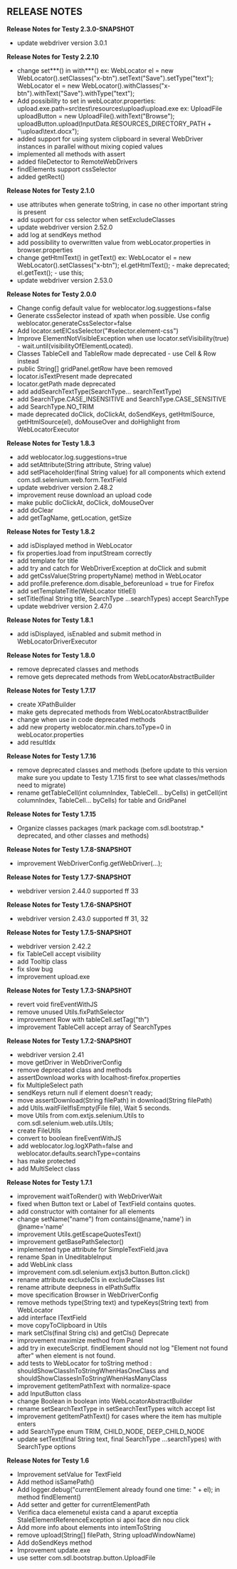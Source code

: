 RELEASE NOTES
-------------
**Release Notes for Testy 2.3.0-SNAPSHOT**
- update webdriver version 3.0.1

**Release Notes for Testy 2.2.10**
- change set***() in with***()
    ex: WebLocator el = new WebLocator().setClasses("x-btn").setText("Save").setType("text");
        WebLocator el = new WebLocator().withClasses("x-btn").withText("Save").withType("text");
-  Add possibility to set in webLocator.properties: upload.exe.path=src\\test\\resources\\upload\\upload.exe
    ex: UploadFile uploadButton = new UploadFile().withText("Browse");
        uploadButton.upload(InputData.RESOURCES_DIRECTORY_PATH + "\\upload\\text.docx");
- added support for using system clipboard in several WebDriver instances in parallel without mixing copied values
- implemented all methods with assert
- added fileDetector to RemoteWebDrivers
- findElements support cssSelector
- added getRect()

**Release Notes for Testy 2.1.0**
- use attributes when generate toString, in case no other important string is present
- add support for css selector when setExcludeClasses
- update webdriver version 2.52.0
- add log at sendKeys method
- add possibility to overwritten value from webLocator.properties in browser.properties
- change getHtmlText() in getText()
  ex: WebLocator el = new WebLocator().setClasses("x-btn");
      el.getHtmlText(); - make deprecated;
      el.getText(); - use this;
- update webdriver version 2.53.0

**Release Notes for Testy 2.0.0**
- Change config default value for weblocator.log.suggestions=false
- Generate cssSelector instead of xpath when possible. Use config weblocator.generateCssSelector=false
- Add locator.setElCssSelector("#selector.element-css")
- Improve ElementNotVisibleException when use locator.setVisibility(true) - wait.until(visibilityOfElementLocated).
- Classes TableCell and TableRow made deprecated - use Cell & Row instead
- public String[] gridPanel.getRow have been removed 
- locator.isTextPresent made deprecated
- locator.getPath made deprecated
- add addSearchTextType(SearchType... searchTextType)
- add SearchType.CASE_INSENSITIVE and SearchType.CASE_SENSITIVE
- add SearchType.NO_TRIM
- made deprecated doClick, doClickAt, doSendKeys, getHtmlSource, getHtmlSource(el), doMouseOver and doHighlight from WebLocatorExecutor

**Release Notes for Testy 1.8.3**
- add weblocator.log.suggestions=true
- add setAttribute(String attribute, String value)
- add setPlaceholder(final String value) for all components which extend com.sdl.selenium.web.form.TextField
- update webdriver version 2.48.2
- improvement reuse download an upload code
- make public doClickAt, doClick, doMouseOver
- add doClear
- add getTagName, getLocation, getSize

**Release Notes for Testy 1.8.2**
- add isDisplayed method in WebLocator
- fix properties.load from inputStream correctly
- add template for title
- add try and catch for WebDriverException at doClick and submit
- add getCssValue(String propertyName) method in WebLocator
- add profile.preference.dom.disable_beforeunload = true for Firefox
- add setTemplateTitle(WebLocator titleEl)
- setTitle(final String title, SearchType ...searchTypes) accept SearchType
- update webdriver version 2.47.0

**Release Notes for Testy 1.8.1**
- add isDisplayed, isEnabled and submit method in WebLocatorDriverExecutor

**Release Notes for Testy 1.8.0**
- remove deprecated classes and methods
- remove gets deprecated methods from WebLocatorAbstractBuilder

**Release Notes for Testy 1.7.17**
- create XPathBuilder
- make gets deprecated methods from WebLocatorAbstractBuilder
- change when use in code deprecated methods
- add new property weblocator.min.chars.toType=0 in webLocator.properties
- add resultIdx

**Release Notes for Testy 1.7.16**
- remove deprecated classes and methods (before update to this version make sure you update to Testy 1.7.15 first to see what classes/methods need to migrate)
- rename getTableCell(int columnIndex, TableCell... byCells) in getCell(int columnIndex, TableCell... byCells) for table and GridPanel

**Release Notes for Testy 1.7.15**
- Organize classes packages (mark package com.sdl.bootstrap.* deprecated, and other classes and methods)

**Release Notes for Testy 1.7.8-SNAPSHOT**
- improvement WebDriverConfig.getWebDriver(...);

**Release Notes for Testy 1.7.7-SNAPSHOT**
- webdriver version 2.44.0 supported ff 33

**Release Notes for Testy 1.7.6-SNAPSHOT**
- webdriver version 2.43.0 supported ff 31, 32

**Release Notes for Testy 1.7.5-SNAPSHOT**
- webdriver version 2.42.2
- fix TableCell accept visibility
- add Tooltip class
- fix slow bug
- improvement upload.exe

**Release Notes for Testy 1.7.3-SNAPSHOT**
- revert void fireEventWithJS
- remove unused Utils.fixPathSelector
- improvement Row with tableCell.setTag("th")
- improvement TableCell accept array of SearchTypes

**Release Notes for Testy 1.7.2-SNAPSHOT**
- webdriver version 2.41
- move getDriver in WebDriverConfig
- remove deprecated class and methods
- assertDownload works with localhost-firefox.properties
- fix MultipleSelect path
- sendKeys return null if element doesn't ready;
- move assertDownload(String filePath) in download(String filePath)
- add Utils.waitFileIfIsEmpty(File file), Wait 5 seconds.
- move Utils from com.extjs.selenium.Utils to com.sdl.selenium.web.utils.Utils;
- create FileUtils
- convert to boolean fireEventWithJS
- add weblocator.log.logXPath=false and weblocator.defaults.searchType=contains
- has make protected
- add MultiSelect class

**Release Notes for Testy 1.7.1**
- improvement waitToRender() with WebDriverWait
- fixed when Button text or Label of TextField contains quotes.
- add constructor with container for all elements
- change setName("name") from contains(@name,'name') in @name='name'
- improvement Utils.getEscapeQuotesText()
- improvement getBasePathSelector()
- implemented type attribute for SimpleTextField.java
- rename Span in UneditableInput
- add WebLink class
- improvement com.sdl.selenium.extjs3.button.Button.click()
- rename attribute  excludeCls in excludeClasses list
- rename attribute deepness in elPathSuffix
- move specification Browser in WebDriverConfig
- remove methods type(String text) and typeKeys(String text) from WebLocator
- add interface ITextField
- move copyToClipboard in Utils
- mark setCls(final String cls) and getCls() Deprecate
- improvement maximize method from Panel
- add try in executeScript. findElement should not log "Element not found after" when element is not found.
- add tests to WebLocator for toString method : shouldShowClassInToStringWhenHasOneClass and shouldShowClassesInToStringWhenHasManyClass
- improvement getItemPathText with normalize-space
- add InputButton class
- change Boolean in boolean into WebLocatorAbstractBuilder
- rename setSearchTextType in setSearchTextTypes witch accept list
- improvement getItemPathText() for cases where the item has multiple enters
- add SearchType enum TRIM, CHILD_NODE, DEEP_CHILD_NODE
- update setText(final String text, final SearchType ...searchTypes) with SearchType options

**Release Notes for Testy 1.6**
- Improvement setValue for TextField
- Add method isSamePath()
- Add logger.debug("currentElement already found one time: " + el); in method findElement()
- Add setter and getter for currentElementPath
- Verifica daca elemenetul exista cand a aparut exceptia StaleElementReferenceException si apoi face din nou click
- Add more info about elements into intemToString
- remove upload(String[] filePath, String uploadWindowName)
- Add doSendKeys method
- Improvement update.exe
- use setter com.sdl.bootstrap.button.UploadFile
